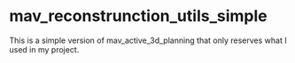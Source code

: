 # mav_reconstrunction_utils_simple
This is a simple version of mav_active_3d_planning that only reserves what I used in my project.
